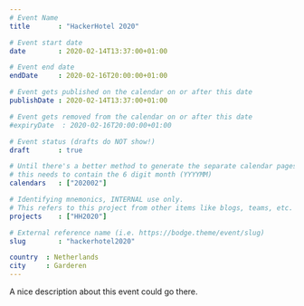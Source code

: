 ```yaml
---
# Event Name
title       : "HackerHotel 2020"

# Event start date
date        : 2020-02-14T13:37:00+01:00

# Event end date
endDate     : 2020-02-16T20:00:00+01:00

# Event gets published on the calendar on or after this date
publishDate : 2020-02-14T13:37:00+01:00

# Event gets removed from the calendar on or after this date
#expiryDate  : 2020-02-16T20:00:00+01:00

# Event status (drafts do NOT show!)
draft       : true

# Until there's a better method to generate the separate calendar pages;
# this needs to contain the 6 digit month (YYYYMM)
calendars   : ["202002"]

# Identifying mnemonics, INTERNAL use only.
# This refers to this project from other items like blogs, teams, etc.
projects    : ["HH2020"]

# External reference name (i.e. https://bodge.theme/event/slug)
slug        : "hackerhotel2020"

country  : Netherlands
city     : Garderen
---
```


A nice description about this event could go there.
